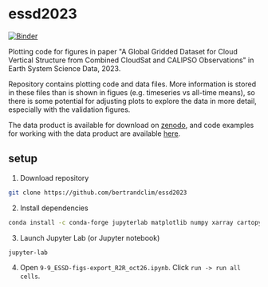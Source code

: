 # essd2023
[![Binder](https://mybinder.org/badge_logo.svg)](https://mybinder.org/v2/gh/bertrandclim/essd2023/HEAD?labpath=9-9_ESSD-figs-export_R2R_oct26.ipynb)

Plotting code for figures in paper "A Global Gridded Dataset for Cloud Vertical Structure from Combined CloudSat and CALIPSO Observations" in Earth System Science Data, 2023.

Repository contains plotting code and data files. More information is stored in these files than is shown in figues (e.g. timeseries vs all-time means), so there is some potential for adjusting plots to explore the data in more detail, especially with the validation figures.

The data product is available for download on [zenodo](https://zenodo.org/records/8057791), and code examples for working with the data product are available [here](https://github.com/bertrandclim/3S-GEOPROF-COMB).

## setup
1. Download repository
```bash
git clone https://github.com/bertrandclim/essd2023
```
2. Install dependencies
```bash
conda install -c conda-forge jupyterlab matplotlib numpy xarray cartopy cmcrameri scipy
```
3. Launch Jupyter Lab (or Jupyter notebook)
```bash
jupyter-lab
```
4. Open `9-9_ESSD-figs-export_R2R_oct26.ipynb`. Click `run -> run all cells`.
